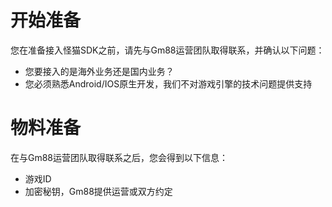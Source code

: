 # 开始准备

您在准备接入怪猫SDK之前，请先与Gm88运营团队取得联系，并确认以下问题：
* 您要接入的是海外业务还是国内业务？
* 您必须熟悉Android/IOS原生开发，我们不对游戏引擎的技术问题提供支持
    
   
# 物料准备

在与Gm88运营团队取得联系之后，您会得到以下信息：
* 游戏ID
* 加密秘钥，Gm88提供运营或双方约定





